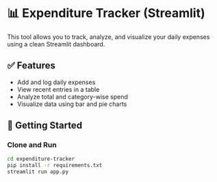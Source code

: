 # 📊 Expenditure Tracker (Streamlit)

This tool allows you to track, analyze, and visualize your daily expenses using a clean Streamlit dashboard.

## ✅ Features

- Add and log daily expenses
- View recent entries in a table
- Analyze total and category-wise spend
- Visualize data using bar and pie charts

## 🚀 Getting Started

### Clone and Run

```bash
cd expenditure-tracker
pip install -r requirements.txt
streamlit run app.py
